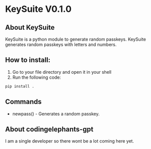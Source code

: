 # KeySuite V0.1.0
## About KeySuite
KeySuite is a python module to generate random passkeys.
KeySuite generates random passkeys with letters and numbers.

## How to install:
1. Go to your file directory and open it in your shell
2. Run the following code:
```bash
pip install .
```
## Commands
- newpass() - Generates a random passkey.


## About codingelephants-gpt
I am a single developer so there wont be a lot coming here yet.
